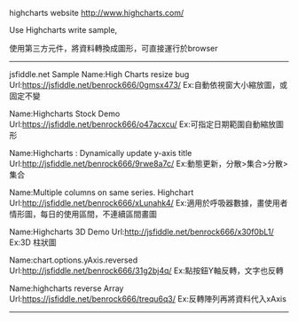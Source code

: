 highcharts website
http://www.highcharts.com/

Use Highcharts write sample,

使用第三方元件，將資料轉換成圖形，可直接運行於browser 

-----
jsfiddle.net Sample
Name:High Charts resize bug
Url:https://jsfiddle.net/benrock666/0gmsx473/
Ex:自動依視窗大小縮放圖，或固定不變

Name:Highcharts Stock Demo
Url:https://jsfiddle.net/benrock666/o47acxcu/
Ex:可指定日期範圍自動縮放圖形


Name:Highcharts : Dynamically update y-axis title
Url:http://jsfiddle.net/benrock666/9rwe8a7c/
Ex:動態更新，分散>集合>分散>集合

Name:Multiple columns on same series. Highchart
Url:http://jsfiddle.net/benrock666/xLunahk4/
Ex:適用於呼吸器數據，畫使用者情形圖，每日的使用區間，不連續區間畫圖

Name:Highcharts 3D Demo
Url:http://jsfiddle.net/benrock666/x30f0bL1/
Ex:3D 柱狀圖

Name:chart.options.yAxis.reversed
Url:http://jsfiddle.net/benrock666/31g2bj4q/
Ex:點按鈕Y軸反轉，文字也反轉

Name:highcharts reverse Array
Url:https://jsfiddle.net/benrock666/trequ6q3/
Ex:反轉陣列再將資料代入xAxis

-----



